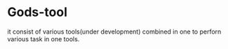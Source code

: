 # Gods-tool
it consist of various tools(under development) combined in one to perforn various task in one tools.
